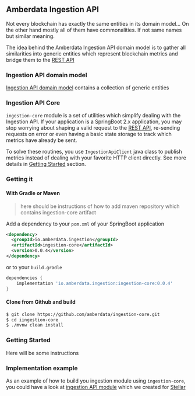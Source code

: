 ## Amberdata Ingestion API

Not every blockchain has exactly the same entities in its domain model... On the other hand mostly all of them have commonalities. If not same names but similar meaning. 

The idea behind the Amberdata Ingestion API domain model is to gather all similarities 
into generic entities which represent blockchain metrics and bridge them to the [REST API](https://blockchains.amberdata.io/api/v1/spec)


### Ingestion API domain model

[Ingestion API domain model](https://github.com/amberdata/ingestion-domain-model/blob/master/README.md#getting-started) contains a collection of generic entities 

### Ingestion API Core

`ingestion-core` module is a set of utilities which simplify dealing with the Ingestion API. 
If your application is a SpringBoot 2.x application, 
you may stop worrying about shaping a valid request to the [REST API](https://blockchains.amberdata.io/api/v1/spec),
re-sending requests on error or even having a basic state storage to track which metrics have already be sent.

To solve these routines, you use `IngestionApiClient` java class to publish metrics instead of dealing with your favorite HTTP client directly.
See more details in [Getting Started](#getting-started) section.

### Getting it

#### With Gradle or Maven

> here should be instructions of how to add maven repository which contains ingestion-core artifact

Add a dependency to your `pom.xml` of your SpringBoot application

```xml
<dependency>
  <groupId>io.amberdata.ingestion</groupId>
  <artifactId>ingestion-core</artifactId>
  <version>0.0.4</version>
</dependency>

```

or to your `build.gradle`

```gradle
dependencies {
    implementation 'io.amberdata.ingestion:ingestion-core:0.0.4'
}
```

#### Clone from Github and build

```sh
$ git clone https://github.com/amberdata/ingestion-core.git
$ cd iingestion-core
$ ./mvnw clean install
```

### Getting Started

Here will be some instructions


### Implementation example

As an example of how to build you ingestion module using `ingestion-core`, you could have a look at [ingestion API module](https://github.com/amberdata/stellar-ingestion-api-module) which we created for [Stellar](https://www.stellar.org)  
